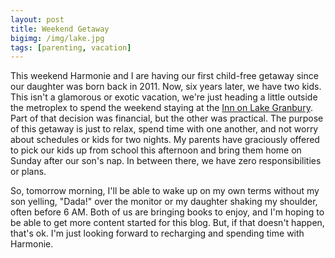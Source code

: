 ```yaml
---
layout: post
title: Weekend Getaway
bigimg: /img/lake.jpg
tags: [parenting, vacation]
---
```


This weekend Harmonie and I are having our first child-free getaway since our daughter was born back in 2011. Now, six years later, we have two kids. This isn't a glamorous or exotic vacation, we're just heading a little outside the metroplex to spend the weekend staying at the [Inn on Lake Granbury](https://www.innonlakegranbury.com). Part of that decision was financial, but the other was practical. The purpose of this getaway is just to relax, spend time with one another, and not worry about schedules or kids for two nights. My parents have graciously offered to pick our kids up from school this afternoon and bring them home on Sunday after our son's nap. In between there, we have zero responsibilities or plans.

So, tomorrow morning, I'll be able to wake up on my own terms without my son yelling, "Dada!" over the monitor or my daughter shaking my shoulder, often before 6 AM. Both of us are bringing books to enjoy, and I'm hoping to be able to get more content started for this blog. But, if that doesn't happen, that's ok. I'm just looking forward to recharging and spending time with Harmonie.